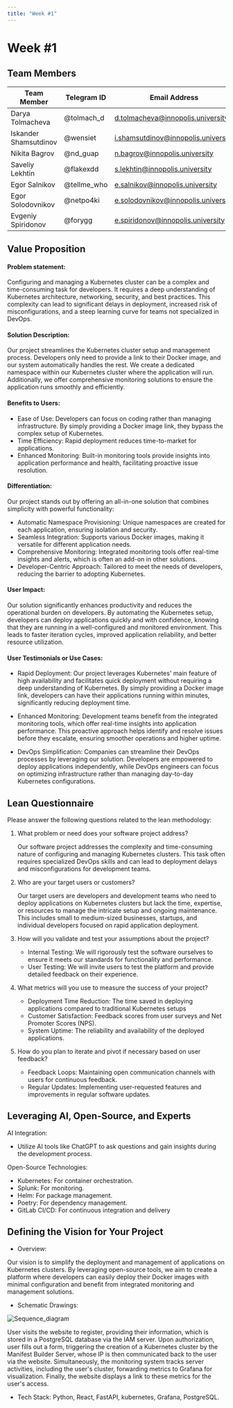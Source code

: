 ```yaml
---
title: "Week #1"
---
```


# Week #1

## **Team Members**

| Team Member              | Telegram ID   | Email Address                       |
|--------------------------|---------------|-------------------------------------|
| Darya Tolmacheva         | @tolmach_d    | d.tolmacheva@innopolis.university   |
| Iskander Shamsutdinov    | @wensiet      | i.shamsutdinov@innopolis.university |
| Nikita Bagrov            | @nd_guap      | n.bagrov@innopolis.university       |
| Saveliy Lekhtin          | @flakexdd     | s.lekhtin@innopolis.university      |
| Egor Salnikov            | @tellme_who   | e.salnikov@innopolis.university     |
| Egor Solodovnikov        | @netpo4ki     | e.solodovnikov@innopolis.university |
| Evgeniy Spiridonov       | @forygg       | e.spiridonov@innopolis.university   |

## **Value Proposition**

#### **Problem statement:**
Configuring and managing a Kubernetes cluster can be a complex and time-consuming task for developers. It requires a deep understanding of Kubernetes architecture, networking, security, and best practices. This complexity can lead to significant delays in deployment, increased risk of misconfigurations, and a steep learning curve for teams not specialized in DevOps.

#### Solution Description:
Our project streamlines the Kubernetes cluster setup and management process. Developers only need to provide a link to their Docker image, and our system automatically handles the rest. We create a dedicated namespace within our Kubernetes cluster where the application will run. Additionally, we offer comprehensive monitoring solutions to ensure the application runs smoothly and efficiently.

#### Benefits to Users:
* Ease of Use: Developers can focus on coding rather than managing infrastructure. By simply providing a Docker image link, they bypass the complex setup of Kubernetes.
* Time Efficiency: Rapid deployment reduces time-to-market for applications.
* Enhanced Monitoring: Built-in monitoring tools provide insights into application performance and health, facilitating proactive issue resolution.

#### Differentiation:
Our project stands out by offering an all-in-one solution that combines simplicity with powerful functionality:

* Automatic Namespace Provisioning: Unique namespaces are created for each application, ensuring isolation and security.
* Seamless Integration: Supports various Docker images, making it versatile for different application needs.
* Comprehensive Monitoring: Integrated monitoring tools offer real-time insights and alerts, which is often an add-on in other solutions.
* Developer-Centric Approach: Tailored to meet the needs of developers, reducing the barrier to adopting Kubernetes.

#### User Impact:
Our solution significantly enhances productivity and reduces the operational burden on developers. By automating the Kubernetes setup, developers can deploy applications quickly and with confidence, knowing that they are running in a well-configured and monitored environment. This leads to faster iteration cycles, improved application reliability, and better resource utilization.

#### User Testimonials or Use Cases:
* Rapid Deployment: Our project leverages Kubernetes' main feature of high availability and facilitates quick deployment without requiring a deep understanding of Kubernetes. By simply providing a Docker image link, developers can have their applications running within minutes, significantly reducing deployment time.

* Enhanced Monitoring: Development teams benefit from the integrated monitoring tools, which offer real-time insights into application performance. This proactive approach helps identify and resolve issues before they escalate, ensuring smoother operations and higher uptime.

* DevOps Simplification: Companies can streamline their DevOps processes by leveraging our solution. Developers are empowered to deploy applications independently, while DevOps engineers can focus on optimizing infrastructure rather than managing day-to-day Kubernetes configurations.

## **Lean Questionnaire**

Please answer the following questions related to the lean methodology:

1. What problem or need does your software project address? 
   
   Our software project addresses the complexity and time-consuming nature of configuring and managing Kubernetes clusters. This task often requires specialized DevOps skills and can lead to deployment delays and misconfigurations for development teams.

2. Who are your target users or customers?

   Our target users are developers and development teams who need to deploy applications on Kubernetes clusters but lack the time, expertise, or resources to manage the intricate setup and ongoing maintenance. This includes small to medium-sized businesses, startups, and individual developers focused on rapid application deployment.

3. How will you validate and test your assumptions about the project?

   - Internal Testing: We will rigorously test the software ourselves to ensure it meets our standards for functionality and performance.
   - User Testing: We will invite users to test the platform and provide detailed feedback on their experience.

4. What metrics will you use to measure the success of your project?

   - Deployment Time Reduction: The time saved in deploying applications compared to traditional Kubernetes setups
   - Customer Satisfaction: Feedback scores from user surveys and Net Promoter Scores (NPS).
   - System Uptime: The reliability and availability of the deployed applications.

5. How do you plan to iterate and pivot if necessary based on user feedback?

   - Feedback Loops: Maintaining open communication channels with users for continuous feedback.
   - Regular Updates: Implementing user-requested features and improvements in regular software updates.

## **Leveraging AI, Open-Source, and Experts**

AI Integration: 
* Utilize AI tools like ChatGPT to ask questions and gain insights during the development process.

Open-Source Technologies:
* Kubernetes: For container orchestration.
* Splunk: For monitoring.
* Helm: For package management.
* Poetry: For dependency management.
* GitLab CI/CD: For continuous integration and delivery

## **Defining the Vision for Your Project**

- Overview: 

Our vision is to simplify the deployment and management of applications on Kubernetes clusters. By leveraging open-source tools, we aim to create a platform where developers can easily deploy their Docker images with minimal configuration and benefit from integrated monitoring and management solutions.

- Schematic Drawings: 

![Sequence_diagram](/2024/startup_studio/sequence_diagram.png)


  User visits the website to register, providing their information, which is stored in a PostgreSQL database via the IAM server. Upon authorization, user fills out a form, triggering the creation of a Kubernetes cluster by the Manifest Builder Server, whose IP is then communicated back to the user via the website. Simultaneously, the monitoring system tracks server activities, including the user's cluster, forwarding metrics to Grafana for visualization. Finally, the website displays a link to these metrics for the user's access.

- Tech Stack: Python, React, FastAPI, kubernetes, Grafana, PostgreSQL.


